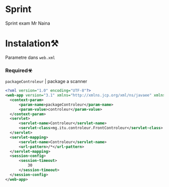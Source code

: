 # Sprint
 Sprint exam Mr Naina

# Instalation⚒
  Parametre dans `web.xml`
  ### Required☣
   `packageControleur` | package a scanner
  ```xml
<?xml version="1.0" encoding="UTF-8"?>
<web-app version="3.1" xmlns="http://xmlns.jcp.org/xml/ns/javaee" xmlns:xsi="http://www.w3.org/2001/XMLSchema-instance" xsi:schemaLocation="http://xmlns.jcp.org/xml/ns/javaee http://xmlns.jcp.org/xml/ns/javaee/web-app_3_1.xsd">
    <context-param>
        <param-name>packageControleur</param-name>
        <param-value>controleur</param-value>
    </context-param>
    <servlet>
        <servlet-name>Controleur</servlet-name>
        <servlet-class>mg.itu.controleur.FrontControleur</servlet-class>
    </servlet>
    <servlet-mapping>
        <servlet-name>Controleur</servlet-name>
        <url-pattern>/*</url-pattern>
    </servlet-mapping>
    <session-config>
        <session-timeout>
            30
        </session-timeout>
    </session-config>
</web-app>
 ```